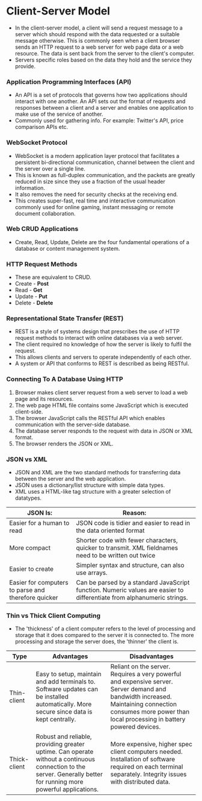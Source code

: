 # Client-Server Model
- In the client-server model, a client will send a request message to a server which should respond with the data requested or a suitable message otherwise. This is commonly seen when a client browser sends an HTTP request to a web server for web page data or a web resource. The data is sent back from the server to the client's computer.
- Servers specific roles based on the data they hold and the service they provide.

### Application Programming Interfaces (API)
- An API is a set of protocols that governs how two applications should interact with one another. An API sets out the format of requests and responses between a client and a server and enables one application to make use of the service of another.
- Commonly used for gathering info. For example: Twitter's API, price comparison APIs etc.

### WebSocket Protocol
- WebSocket is a modern application layer protocol that facilitates a persistent bi-directional communication,  channel between the client and the server over a single line.
- This is known as full-duplex communication, and the packets are greatly reduced in size since they use a fraction of the usual header information.
- It also removes the need for security checks at the receiving end.
- This creates super-fast, real time and interactive communication commonly used for online gaming, instant messaging or remote document collaboration. 

### Web CRUD Applications
- Create, Read, Update, Delete are the four fundamental operations of a database or content management system.

### HTTP Request Methods
- These are equivalent to CRUD.
- Create - **Post**
- Read - **Get**
- Update - **Put**
- Delete - **Delete**

### Representational State Transfer (REST)
- REST is a style of systems design that prescribes the use of HTTP request methods to interact with online databases via a web server.
- The client required no knowledge of how the server is likely to fulfil the request.
- This allows clients and servers to operate independently of each other.
- A system or API that conforms to REST is described as being RESTful.

### Connecting To A Database Using HTTP
1. Browser makes client server request from a web server to load a web page and its resources.
2. The web page HTML file contains some JavaScript which is executed client-side.
3. The browser JavaScript calls the RESTful API which enables communication with the server-side database.
4. The database server responds to the request with data in JSON or XML format.
5. The browser renders the JSON or XML.

### JSON vs XML
- JSON and XML are the two standard methods for transferring data between the server and the web application.
- JSON uses a dictionary/list structure with simple data types.
- XML uses a HTML-like tag structure with a greater selection of datatypes.

| JSON Is:                                            | Reason:                                                                                              |
| --------------------------------------------------- | ---------------------------------------------------------------------------------------------------- |
| Easier for a human to read                          | JSON code is tidier and easier to read in the data oriented format                                   |
| More compact                                        | Shorter code with fewer characters, quicker to transmit. XML fieldnames need to be written out twice |
| Easier to create                                    | Simpler syntax and structure, can also use arrays.                                                   |
| Easier for computers to parse and therefore quicker | Can be parsed by a standard JavaScript function. Numeric values are easier to differentiate from alphanumeric strings. 

### Thin vs Thick Client Computing
- The 'thickness' of a client computer refers to the level of processing and storage that it does compared to the server it is connected to. The more processing and storage the server does, the 'thinner' the client is.

| Type         | Advantages                                                                                                                                                         | Disadvantages                                                                                                                                                                                             |
| ------------ | ------------------------------------------------------------------------------------------------------------------------------------------------------------------ | --------------------------------------------------------------------------------------------------------------------------------------------------------------------------------------------------------- |
| Thin-client  | Easy to setup, maintain and add terminals to. Software updates can be installed automatically. More secure since data is kept centrally.                           | Reliant on the server. Requires a very powerful and expensive server. Server demand and bandwidth increased. Maintaining connection consumes more power than local processing in battery powered devices. |
| Thick-client | Robust and reliable, providing greater uptime. Can operate without a continuous connection to the server. Generally better for running more powerful applications. | More expensive, higher spec client computers needed. Installation of software required on each terminal separately. Integrity issues with distributed data.

																																					  
 
